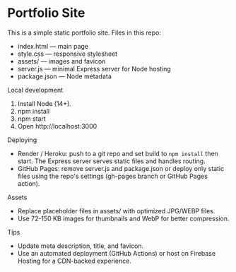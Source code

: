 # Portfolio Site

This is a simple static portfolio site. Files in this repo:

- index.html — main page
- style.css — responsive stylesheet
- assets/ — images and favicon
- server.js — minimal Express server for Node hosting
- package.json — Node metadata

Local development

1. Install Node (14+).
2. npm install
3. npm start
4. Open http://localhost:3000

Deploying

- Render / Heroku: push to a git repo and set build to `npm install` then start. The Express server serves static files and handles routing.
- GitHub Pages: remove server.js and package.json or deploy only static files using the repo's settings (gh-pages branch or GitHub Pages action).

Assets

- Replace placeholder files in assets/ with optimized JPG/WEBP files.
- Use 72-150 KB images for thumbnails and WebP for better compression.

Tips

- Update meta description, title, and favicon.
- Use an automated deployment (GitHub Actions) or host on Firebase Hosting for a CDN-backed experience.
